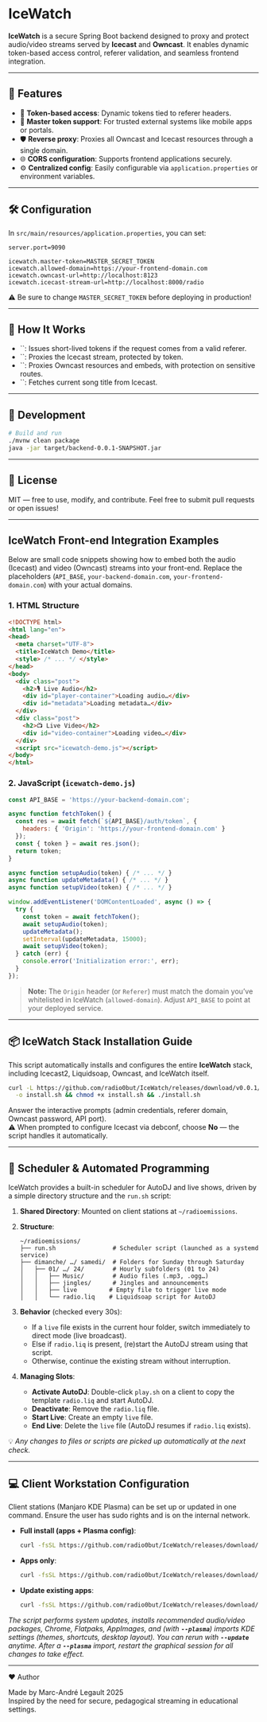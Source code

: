 # IceWatch



**IceWatch** is a secure Spring Boot backend designed to proxy and protect audio/video streams served by **Icecast** and **Owncast**. It enables dynamic token-based access control, referer validation, and seamless frontend integration.

---

## 🎯 Features

- 🔐 **Token-based access**: Dynamic tokens tied to referer headers.
- 🧾 **Master token support**: For trusted external systems like mobile apps or portals.
- 🛡️ **Reverse proxy**: Proxies all Owncast and Icecast resources through a single domain.
- 🌐 **CORS configuration**: Supports frontend applications securely.
- ⚙️ **Centralized config**: Easily configurable via `application.properties` or environment variables.

---

## 🛠 Configuration

In `src/main/resources/application.properties`, you can set:

```
server.port=9090

icewatch.master-token=MASTER_SECRET_TOKEN
icewatch.allowed-domain=https://your-frontend-domain.com
icewatch.owncast-url=http://localhost:8123
icewatch.icecast-stream-url=http://localhost:8000/radio
```

⚠️ Be sure to change `MASTER_SECRET_TOKEN` before deploying in production!

---

## 🚀 How It Works

- ``: Issues short-lived tokens if the request comes from a valid referer.
- ``: Proxies the Icecast stream, protected by token.
- ``: Proxies Owncast resources and embeds, with protection on sensitive routes.
- ``: Fetches current song title from Icecast.

---

## 🧪 Development

```bash
# Build and run
./mvnw clean package
java -jar target/backend-0.0.1-SNAPSHOT.jar
```

---

## 📄 License

MIT — free to use, modify, and contribute. Feel free to submit pull requests or open issues!

---

## IceWatch Front-end Integration Examples

Below are small code snippets showing how to embed both the audio (Icecast) and video (Owncast) streams into your front-end. Replace the placeholders (`API_BASE`, `your-backend-domain.com`, `your-frontend-domain.com`) with your actual domains.

### 1. HTML Structure

```html
<!DOCTYPE html>
<html lang="en">
<head>
  <meta charset="UTF-8">
  <title>IceWatch Demo</title>
  <style> /* ... */ </style>
</head>
<body>
  <div class="post">
    <h2>🎙 Live Audio</h2>
    <div id="player-container">Loading audio…</div>
    <div id="metadata">Loading metadata…</div>
  </div>
  <div class="post">
    <h2>📺 Live Video</h2>
    <div id="video-container">Loading video…</div>
  </div>
  <script src="icewatch-demo.js"></script>
</body>
</html>
```

### 2. JavaScript (`icewatch-demo.js`)

```js
const API_BASE = 'https://your-backend-domain.com';

async function fetchToken() {
  const res = await fetch(`${API_BASE}/auth/token`, {
    headers: { 'Origin': 'https://your-frontend-domain.com' }
  });
  const { token } = await res.json();
  return token;
}

async function setupAudio(token) { /* ... */ }
async function updateMetadata() { /* ... */ }
async function setupVideo(token) { /* ... */ }

window.addEventListener('DOMContentLoaded', async () => {
  try {
    const token = await fetchToken();
    await setupAudio(token);
    updateMetadata();
    setInterval(updateMetadata, 15000);
    await setupVideo(token);
  } catch (err) {
    console.error('Initialization error:', err);
  }
});
```

> **Note:** The `Origin` header (or `Referer`) must match the domain you’ve whitelisted in IceWatch (`allowed-domain`). Adjust `API_BASE` to point at your deployed service.

---

## 📦 IceWatch Stack Installation Guide

This script automatically installs and configures the entire **IceWatch** stack, including Icecast2, Liquidsoap, Owncast, and IceWatch itself.

```bash
curl -L https://github.com/radio0but/IceWatch/releases/download/v0.0.1/installer.sh \
  -o install.sh && chmod +x install.sh && ./install.sh
```

Answer the interactive prompts (admin credentials, referer domain, Owncast password, API port).\
⚠️ When prompted to configure Icecast via debconf, choose **No** — the script handles it automatically.

---

## 📅 Scheduler & Automated Programming

IceWatch provides a built-in scheduler for AutoDJ and live shows, driven by a simple directory structure and the `run.sh` script:

1. **Shared Directory**: Mounted on client stations at `~/radioemissions`.

2. **Structure**:

   ```
   ~/radioemissions/
   ├── run.sh                # Scheduler script (launched as a systemd service)
   ├── dimanche/ …/ samedi/  # Folders for Sunday through Saturday
   │   ├── 01/ …/ 24/        # Hourly subfolders (01 to 24)
   │   │   ├── Music/        # Audio files (.mp3, .ogg…)
   │   │   ├── jingles/      # Jingles and announcements
   │   │   ├── live         # Empty file to trigger live mode
   │   │   └── radio.liq    # Liquidsoap script for AutoDJ
   ```

3. **Behavior** (checked every 30s):

   - If a `live` file exists in the current hour folder, switch immediately to direct mode (live broadcast).
   - Else if `radio.liq` is present, (re)start the AutoDJ stream using that script.
   - Otherwise, continue the existing stream without interruption.

4. **Managing Slots**:

   - **Activate AutoDJ**: Double-click `play.sh` on a client to copy the template `radio.liq` and start AutoDJ.
   - **Deactivate**: Remove the `radio.liq` file.
   - **Start Live**: Create an empty `live` file.
   - **End Live**: Delete the `live` file (AutoDJ resumes if `radio.liq` exists).

💡 *Any changes to files or scripts are picked up automatically at the next check.*

---

## 💻 Client Workstation Configuration

Client stations (Manjaro KDE Plasma) can be set up or updated in one command. Ensure the user has sudo rights and is on the internal network.

- **Full install (apps + Plasma config)**:

  ```bash
  curl -fsSL https://github.com/radio0but/IceWatch/releases/download/v0.0.1/client.sh | bash -s -- --plasma
  ```

- **Apps only**:

  ```bash
  curl -fsSL https://github.com/radio0but/IceWatch/releases/download/v0.0.1/client.sh | bash
  ```

- **Update existing apps**:

  ```bash
  curl -fsSL https://github.com/radio0but/IceWatch/releases/download/v0.0.1/client.sh | bash -s -- --update
  ```

*The script performs system updates, installs recommended audio/video packages, Chrome, Flatpaks, AppImages, and (with **`--plasma`**) imports KDE settings (themes, shortcuts, desktop layout). You can rerun with **`--update`** anytime. After a **`--plasma`** import, restart the graphical session for all changes to take effect.*

---

❤️ Author

Made by Marc-André Legault 2025\
Inspired by the need for secure, pedagogical streaming in educational settings.

